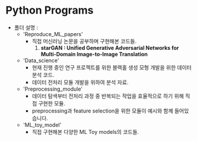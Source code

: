 # Python Programs

- 폴더 설명 :
  - 'Reproduce_ML_papers'
      - 직접 머신러닝 논문을 공부하며 구현해본 코드들.
         1. **starGAN : Unified Generative Adversarial Networks for Multi-Domain Image-to-Image Translation**
  - 'Data_science'
      - 현재 진행 중인 연구 프로젝트를 위한 블랙홀 생성 모형 개발을 위한 데이터 분석 코드.
      - 데이터 전처리 모듈 개발을 위하여 분석 자료.
  - 'Preprocessing_module'
      - 데이터 탐색부터 전처리 과정 중 반복되는 작업을 효율적으로 하기 위해 직접 구현한 모듈.
      - preprocessing과 feature selection을 위한 모듈이 예시와 함께 들어있습니다.
  - 'ML_toy_model' 
      - 직접 구현해본 다양한 ML Toy models의 코드들.


